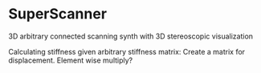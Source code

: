 # SuperScanner
3D arbitrary connected scanning synth with 3D stereoscopic visualization

Calculating stiffness given arbitrary stiffness matrix:
Create a matrix for displacement. Element wise multiply?